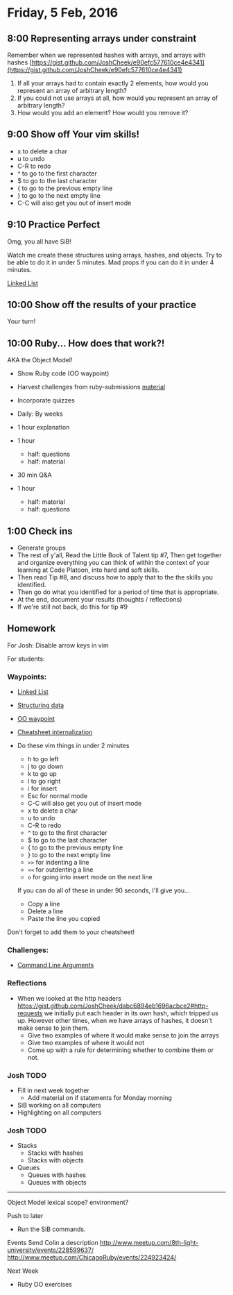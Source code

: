 Friday, 5 Feb, 2016
===================


8:00 Representing arrays under constraint
-----------------------------------------

Remember when we represented hashes with arrays, and arrays with hashes
[https://gist.github.com/JoshCheek/e90efc577610ce4e4341](https://gist.github.com/JoshCheek/e90efc577610ce4e4341)

1. If all your arrays had to contain exactly 2 elements, how would you represent an array of arbitrary length?
2. If you could not use arrays at all, how would you represent an array of arbitrary length?
3. How would you add an element? How would you remove it?


9:00 Show off Your vim skills!
------------------------------

* x to delete a char
* u to undo
* C-R to redo
* ^ to go to the first character
* $ to go to the last character
* { to go to the previous empty line
* } to go to the next empty line
* C-C will also get you out of insert mode


9:10 Practice Perfect
---------------------

Omg, you all have SiB!

Watch me create these structures using arrays, hashes, and objects.
Try to be able to do it in under 5 minutes.
Mad props if you can do it in under 4 minutes.

[Linked List](https://github.com/turingschool/waypoints/blob/master/waypoints/linked_lists.md)

10:00 Show off the results of your practice
-------------------------------------------

Your turn!


10:00 Ruby... How does that work?!
----------------------------------

AKA the Object Model!

* Show Ruby code (OO waypoint)
* Harvest challenges from ruby-submissions
[material](https://github.com/CodePlatoon/curriculum/blob/master/phase1/how-ruby-works.md)
* Incorporate quizzes
* Daily: By weeks


* 1 hour explanation
* 1 hour
  * half: questions
  * half: material
* 30 min Q&A
* 1 hour
  * half: material
  * half: questions


1:00 Check ins
--------------

* Generate groups
* The rest of y'all, Read the Little Book of Talent tip #7,
  Then get together and organize everything you can think of
  within the context of your learning at Code Platoon,
  into hard and soft skills.
* Then read Tip #8, and discuss how to apply that to the
  the skills you identified.
* Then go do what you identified for a period of time that is appropriate.
* At the end, document your results (thoughts / reflections)
* If we're still not back, do this for tip #9



Homework
--------

For Josh: Disable arrow keys in vim

For students:

### Waypoints:

* [Linked List](https://github.com/turingschool/waypoints/blob/master/waypoints/linked_lists.md)
* [Structuring data](https://github.com/turingschool/waypoints/blob/master/waypoints/structuring_data.md)
* [OO waypoint](https://github.com/turingschool/waypoints/blob/master/waypoints/object_oriented_programming.md)
* [Cheatsheet internalization](https://github.com/turingschool/waypoints/blob/master/waypoints/core_structures.md)
* Do these vim things in under 2 minutes

  * h to go left
  * j to go down
  * k to go up
  * l to go right
  * i for insert
  * Esc for normal mode
  * C-C will also get you out of insert mode
  * x to delete a char
  * u to undo
  * C-R to redo
  * ^ to go to the first character
  * $ to go to the last character
  * { to go to the previous empty line
  * } to go to the next empty line
  * `>>` for indenting a line
  * `<<` for outdenting a line
  * `o` for going into insert mode on the next line

  If you can do all of these in under 90 seconds, I'll give you...

  * Copy a line
  * Delete a line
  * Paste the line you copied


Don't forget to add them to your cheatsheet!


### Challenges:

* [Command Line Arguments](https://github.com/CodePlatoon/curriculum/blob/master/phase1/command-line-arguments-homework.md)


### Reflections

* When we looked at the http headers
  https://gist.github.com/JoshCheek/dabc6894eb1696acbce2#http-requests
  we initially put each header in its own hash, which tripped us up.
  However other times, when we have arrays of hashes, it doesn't make sense to join them.
  * Give two examples of where it would make sense to join the arrays
  * Give two examples of where it would not
  * Come up with a rule for determining whether to combine them or not.


### Josh TODO

* Fill in next week together
  * Add material on if statements for Monday morning
* SiB working on all computers
* Highlighting on all computers

### Josh TODO

* Stacks
  * Stacks with hashes
  * Stacks with objects
* Queues
  * Queues with hashes
  * Queues with objects

-----------
Object Model
  lexical scope?
  environment?

Push to later
* Run the SiB commands.

Events
  Send Colin a description
  http://www.meetup.com/8th-light-university/events/228599637/
  http://www.meetup.com/ChicagoRuby/events/224923424/

Next Week
  * Ruby OO exercises
